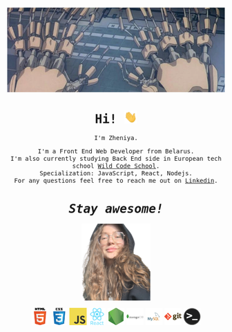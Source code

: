 <p align="center">
  <img src="https://github.com/Gabriellji/Gabriellji/blob/main/assets/header.png?raw=true" alt="banner"/>
</p>
<h1 align='center'><samp> Hi! <img src="https://raw.githubusercontent.com/Gabriellji/Gabriellji/master/assets/wave.gif" width="30px"></h1>
<p align='center'><samp>
I'm Zheniya.
</p>
<p align='center'><samp>I'm a Front End Web Developer from Belarus.<br/> I'm also currently studying Back End side in European tech school <a href="https://www.wildcodeschool.com/en-GB">Wild Code School</a>. <br/>Specialization: JavaScript, React, Nodejs. <br/>For any questions feel free to reach me out on <a href="https://www.linkedin.com/in/evgeniya-gabrikova/">Linkedin</a>.</p>

<h1 align='center'><samp><i>Stay awesome!</i></h1>
<p align="center">
  <img src="https://github.com/Gabriellji/Gabriellji/blob/main/assets/avatar.png?raw=true" alt="avatar"/>
</p>
<p align='center'>
 <code><img height="40" src="https://raw.githubusercontent.com/github/explore/80688e429a7d4ef2fca1e82350fe8e3517d3494d/topics/html/html.png"></code> <code><img height="40" src="https://raw.githubusercontent.com/github/explore/80688e429a7d4ef2fca1e82350fe8e3517d3494d/topics/css/css.png"></code> <code><img height="40" src="https://raw.githubusercontent.com/github/explore/80688e429a7d4ef2fca1e82350fe8e3517d3494d/topics/javascript/javascript.png"></code> <code><img height="40" src="https://raw.githubusercontent.com/devicons/devicon/master/icons/react/react-original-wordmark.svg"></code> <code><img height="40" src="https://raw.githubusercontent.com/github/explore/80688e429a7d4ef2fca1e82350fe8e3517d3494d/topics/nodejs/nodejs.png"></code> <code><img height="40" src="https://raw.githubusercontent.com/github/explore/80688e429a7d4ef2fca1e82350fe8e3517d3494d/topics/mongodb/mongodb.png"></code> <code><img height="40" src="https://raw.githubusercontent.com/github/explore/80688e429a7d4ef2fca1e82350fe8e3517d3494d/topics/mysql/mysql.png"></code> <code><img height="40" src="https://raw.githubusercontent.com/github/explore/80688e429a7d4ef2fca1e82350fe8e3517d3494d/topics/git/git.png"></code>  <code><img height="40" src="https://raw.githubusercontent.com/github/explore/80688e429a7d4ef2fca1e82350fe8e3517d3494d/topics/terminal/terminal.png"></code></p>

